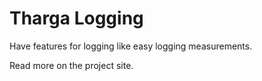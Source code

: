 ﻿# Tharga Logging

Have features for logging like easy logging measurements.

Read more on the project site.
